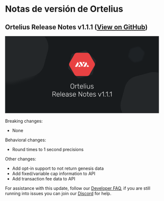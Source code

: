 # Notas de versión de Ortelius

## Ortelius Release Notes v1.1.1 \([View on GitHub](https://github.com/ava-labs/ortelius/releases/tag/v1.1.1)\)

![Ortelius release notes v1.1.1.png](../../.gitbook/assets/Ortelius-release-notes-v1.1.1.png)

Breaking changes:

* None

Behavioral changes:

* Round times to 1 second precisions

Other changes:

* Add opt-in support to not return genesis data
* Add fixed/variable cap information to API
* Add transaction fee data to API

For assistance with this update, follow our [Developer FAQ](https://support.avalabs.org/en/collections/2618154-developer-faq), if you are still running into issues you can join our [Discord](https://chat.avax.network) for help.

<!--stackedit_data:
eyJoaXN0b3J5IjpbLTE4NjIyNjA2NDJdfQ==
-->